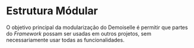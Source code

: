 # Estrutura Módular
O objetivo principal da modularização do Demoiselle é permitir que partes do *Framework* possam ser usadas em outros projetos, sem necessariamente usar todas as funcionalidades.